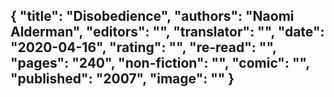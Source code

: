 {
 "title": "Disobedience",
 "authors": "Naomi Alderman",
 "editors": "",
 "translator": "",
 "date": "2020-04-16",
 "rating": "",
 "re-read": "",
 "pages": "240",
 "non-fiction": "",
 "comic": "",
 "published": "2007",
 "image": ""
}
---

